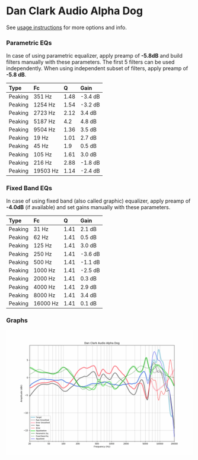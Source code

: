 # Dan Clark Audio Alpha Dog
See [usage instructions](https://github.com/jaakkopasanen/AutoEq#usage) for more options and info.

### Parametric EQs
In case of using parametric equalizer, apply preamp of **-5.8dB** and build filters manually
with these parameters. The first 5 filters can be used independently.
When using independent subset of filters, apply preamp of **-5.8 dB**.

| Type    | Fc       |    Q | Gain    |
|:--------|:---------|:-----|:--------|
| Peaking | 351 Hz   | 1.48 | -3.4 dB |
| Peaking | 1254 Hz  | 1.54 | -3.2 dB |
| Peaking | 2723 Hz  | 2.12 | 3.4 dB  |
| Peaking | 5187 Hz  | 4.2  | 4.8 dB  |
| Peaking | 9504 Hz  | 1.36 | 3.5 dB  |
| Peaking | 19 Hz    | 1.01 | 2.7 dB  |
| Peaking | 45 Hz    | 1.9  | 0.5 dB  |
| Peaking | 105 Hz   | 1.61 | 3.0 dB  |
| Peaking | 216 Hz   | 2.88 | -1.8 dB |
| Peaking | 19503 Hz | 1.14 | -2.4 dB |

### Fixed Band EQs
In case of using fixed band (also called graphic) equalizer, apply preamp of **-4.0dB**
(if available) and set gains manually with these parameters.

| Type    | Fc       |    Q | Gain    |
|:--------|:---------|:-----|:--------|
| Peaking | 31 Hz    | 1.41 | 2.1 dB  |
| Peaking | 62 Hz    | 1.41 | 0.5 dB  |
| Peaking | 125 Hz   | 1.41 | 3.0 dB  |
| Peaking | 250 Hz   | 1.41 | -3.6 dB |
| Peaking | 500 Hz   | 1.41 | -1.1 dB |
| Peaking | 1000 Hz  | 1.41 | -2.5 dB |
| Peaking | 2000 Hz  | 1.41 | 0.3 dB  |
| Peaking | 4000 Hz  | 1.41 | 2.9 dB  |
| Peaking | 8000 Hz  | 1.41 | 3.4 dB  |
| Peaking | 16000 Hz | 1.41 | 0.1 dB  |

### Graphs
![](./Dan%20Clark%20Audio%20Alpha%20Dog.png)